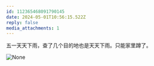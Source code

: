 ```yaml
---
id: 112365468091790145
date: 2024-05-01T10:56:15.522Z
reply: false
media_attachments: 1
---
```


五一天天下雨，查了几个目的地也是天天下雨。只能家里蹲了。

![None](https://files.e5n.cc/media_attachments/files/112/365/465/942/869/409/original/9d9bf93b09aaa2d3.png)
